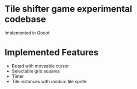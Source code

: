 # Tile shifter game experimental codebase
Implemented in Godot

# Implemented Features
- Board with moveable cursor
- Selectable grid squares
- Timer
- Tile instances with random tile sprite
